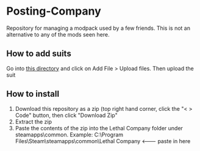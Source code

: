 # Posting-Company
Repository for managing a modpack used by a few friends. This is not an alternative to any of the mods seen here.

## How to add suits
Go into [this directory](https://github.com/sreegs-ahuj9/Posting-Company/tree/main/BepInEx/plugins/moresuits) and click on Add File > Upload files. Then upload the suit

## How to install

1. Download this repository as a zip (top right hand corner, click the "< > Code" button, then click "Download Zip"
2. Extract the zip
3. Paste the contents of the zip into the Lethal Company folder under steamapps\common.
Example: C:\Program Files\Steam\steamapps\common\Lethal Company <--- paste in here
